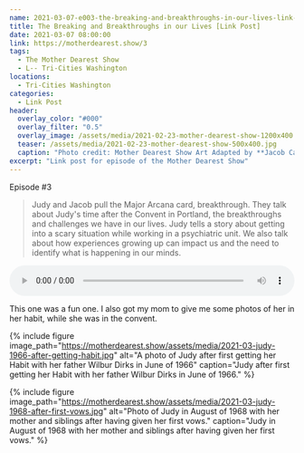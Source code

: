 ```yaml
---
name: 2021-03-07-e003-the-breaking-and-breakthroughs-in-our-lives-link-post.md
title: The Breaking and Breakthroughs in our Lives [Link Post]
date: 2021-03-07 08:00:00
link: https://motherdearest.show/3
tags:
  - The Mother Dearest Show
  - L-- Tri-Cities Washington
locations: 
  - Tri-Cities Washington
categories:
  - Link Post
header:
  overlay_color: "#000"
  overlay_filter: "0.5"
  overlay_image: /assets/media/2021-02-23-mother-dearest-show-1200x400.jpg
  teaser: /assets/media/2021-02-23-mother-dearest-show-500x400.jpg
  caption: "Photo credit: Mother Dearest Show Art Adapted by **Jacob Campbell**."
excerpt: "Link post for episode of the Mother Dearest Show"
---
```


<i class="fas fa-microphone-alt"></i> Episode #3

> Judy and Jacob pull the Major Arcana card, breakthrough. They talk about Judy's time after the Convent in Portland, the breakthroughs and challenges we have in our lives. Judy tells a story about getting into a scary situation while working in a psychiatric unit. We also talk about how experiences growing up can impact us and the need to identify what is happening in our minds.

<audio controls="controls" style="width:100%; ">
    <source src="https://traffic.libsyn.com/secure/motherdearest/e003-the-breaking-and-breakthroughs-in-our-lives.mp3" type="audio/mpeg">
    Your browser does not support the HTML5 Audio element.
</audio>


This one was a fun one. I also got my mom to give me some photos of her in her habit, while she was in the convent. 



{% include figure image_path="https://motherdearest.show/assets/media/2021-03-judy-1966-after-getting-habit.jpg" alt="A photo of Judy after first getting her Habit with her father Wilbur Dirks in June of 1966" caption="Judy after first getting her Habit with her father Wilbur Dirks in June of 1966." %}

{% include figure image_path="https://motherdearest.show/assets/media/2021-03-judy-1968-after-first-vows.jpg" alt="Photo of Judy in August of 1968 with her mother and siblings after having given her first vows." caption="Judy in August of 1968 with her mother and siblings after having given her first vows." %}